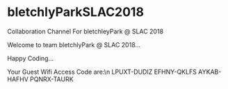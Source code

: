 # bletchlyParkSLAC2018
Collaboration Channel For bletchleyPark @ SLAC 2018


Welcome to team bletchlyPark @ SLAC 2018...

Happy Coding...

Your Guest Wifi Access Code are:\n
LPUXT-DUDIZ
EFHNY-QKLFS
AYKAB-HAFHV
PQNRX-TAURK
